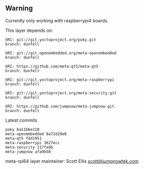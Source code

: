 ## Warning
Currently only working with raspberrypi4 boards.

This layer depends on:

    URI: git://git.yoctoproject.org/poky.git
    branch: dunfell

    URI: git://git.openembedded.org/meta-openembedded
    branch: dunfell

    URI: https://github.com/meta-qt5/meta-qt5
    branch: dunfell

    URI: git://git.yoctoproject.org/meta-raspberrypi
    branch: dunfell

    URI: git://git.yoctoproject.org/meta-security.git
    branch: dunfell

    URI: https://github.com/jumpnow/meta-jumpnow.git
    branch: dunfell

Latest commits

    poky ba11b6e210
    meta-openembedded 8a72d29e0
    meta-qt5 fdd1951
    meta-raspberrypi 3627ecc
    meta-security 217fadb
    meta-jumpnow afa9b50

meta-rpi64 layer maintainer: Scott Ellis <scott@jumpnowtek.com>

